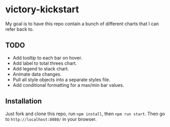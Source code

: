 # victory-kickstart

My goal is to have this repo contain a bunch of different charts that I can refer back to.

## TODO

- Add tooltip to each bar on hover.
- Add label to total threes chart.
- Add legend to stack chart.
- Animate data changes.
- Pull all style objects into a separate styles file.
- Add conditional formatting for a max/min bar values.


## Installation

Just fork and clone this repo, run `npm install`, then `npm run start`. Then go to `http://localhost:8080/` in your browser.
